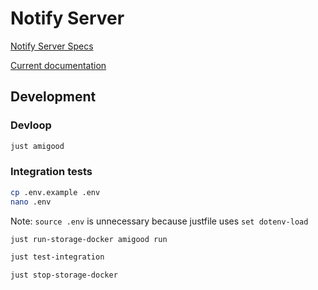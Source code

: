 # Notify Server


[Notify Server Specs](https://docs.walletconnect.com/2.0/specs/servers/notify/notify-server-api)

[Current documentation](https://docs.walletconnect.com/2.0/specs/servers/notify/notify-server-api)



## Development

### Devloop

```bash
just amigood
```

### Integration tests

```bash
cp .env.example .env
nano .env
```

Note: `source .env` is unnecessary because justfile uses `set dotenv-load`

```bash
just run-storage-docker amigood run
```

```bash
just test-integration
```

```bash
just stop-storage-docker
```
